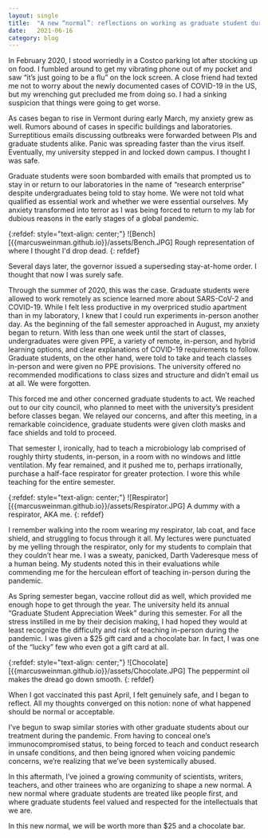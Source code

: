 ```yaml
---
layout: single
title:  "A new “normal”: reflections on working as graduate student during the COVID-19 pandemic."
date:   2021-06-16
category: blog
---
```

In February 2020, I stood worriedly in a Costco parking lot after stocking up on food. I fumbled around to get my vibrating phone out of my pocket and saw “it’s just going to be a flu” on the lock screen. A close friend had texted me not to worry about the newly documented cases of COVID-19 in the US, but my wrenching gut precluded me from doing so. I had a sinking suspicion that things were going to get worse.

As cases began to rise in Vermont during early March, my anxiety grew as well. Rumors abound of cases in specific buildings and laboratories. Surreptitious emails discussing outbreaks were forwarded between PIs and graduate students alike. Panic was spreading faster than the virus itself. Eventually, my university stepped in and locked down campus. I thought I was safe.

Graduate students were soon bombarded with emails that prompted us to stay in or return to our laboratories in the name of “research enterprise” despite undergraduates being told to stay home. We were not told what qualified as essential work and whether we were essential ourselves. My anxiety transformed into terror as I was being forced to return to my lab for dubious reasons in the early stages of a global pandemic.

{:refdef: style="text-align: center;"}
![Bench][{{marcusweinman.github.io}}/assets/Bench.JPG]
Rough representation of where I thought I'd drop dead.
{: refdef}

Several days later, the governor issued a superseding stay-at-home order. I thought that now I was surely safe.

Through the summer of 2020, this was the case. Graduate students were allowed to work remotely as science learned more about SARS-CoV-2 and COVID-19. While I felt less productive in my overpriced studio apartment than in my laboratory, I knew that I could run experiments in-person another day.
As the beginning of the fall semester approached in August, my anxiety began to return. With less than one week until the start of classes, undergraduates were given PPE, a variety of remote, in-person, and hybrid learning options, and clear explanations of COVID-19 requirements to follow. 
Graduate students, on the other hand, were told to take and teach classes in-person and were given no PPE provisions. The university offered no recommended modifications to class sizes and structure and didn’t email us at all. We were forgotten.

This forced me and other concerned graduate students to act. We reached out to our city council, who planned to meet with the university’s president before classes began. We relayed our concerns, and after this meeting, in a remarkable coincidence, graduate students were given cloth masks and face shields and told to proceed.

That semester I, ironically, had to teach a microbiology lab comprised of roughly thirty students, in-person, in a room with no windows and little ventilation. My fear remained, and it pushed me to, perhaps irrationally, purchase a half-face respirator for greater protection. I wore this while teaching for the entire semester.

{:refdef: style="text-align: center;"}
![Respirator][{{marcusweinman.github.io}}/assets/Respirator.JPG]
A dummy with a respirator, AKA me.
{: refdef}

I remember walking into the room wearing my respirator, lab coat, and face shield, and struggling to focus through it all. My lectures were punctuated by me yelling through the respirator, only for my students to complain that they couldn’t hear me. I was a sweaty, panicked, Darth Vaderesque mess of a human being. My students noted this in their evaluations while commending me for the herculean effort of teaching in-person during the pandemic.

As Spring semester began, vaccine rollout did as well, which provided me enough hope to get through the year. The university held its annual “Graduate Student Appreciation Week” during this semester. For all the stress instilled in me by their decision making, I had hoped they would at least recognize the difficulty and risk of teaching in-person during the pandemic. I was given a $25 gift card and a chocolate bar. In fact, I was one of the “lucky” few who even got a gift card at all.

{:refdef: style="text-align: center;"}
![Chocolate][{{marcusweinman.github.io}}/assets/Chocolate.JPG]
The peppermint oil makes the dread go down smooth.
{: refdef}

When I got vaccinated this past April, I felt genuinely safe, and I began to reflect. All my thoughts converged on this notion: none of what happened should be normal or acceptable.

I’ve begun to swap similar stories with other graduate students about our treatment during the pandemic. From having to conceal one’s immunocompromised status, to being forced to teach and conduct research in unsafe conditions, and then being ignored when voicing pandemic concerns, we’re realizing that we’ve been systemically abused.

In this aftermath, I’ve joined a growing community of scientists, writers, teachers, and other trainees who are organizing to shape a new normal. A new normal where graduate students are treated like people first, and where graduate students feel valued and respected for the intellectuals that we are.

In this new normal, we will be worth more than $25 and a chocolate bar.


